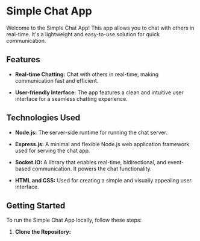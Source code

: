 # Simple Chat App

Welcome to the Simple Chat App! This app allows you to chat with others in real-time. It's a lightweight and easy-to-use solution for quick communication.

## Features

- **Real-time Chatting:** Chat with others in real-time, making communication fast and efficient.

- **User-friendly Interface:** The app features a clean and intuitive user interface for a seamless chatting experience.

## Technologies Used

- **Node.js:** The server-side runtime for running the chat server.

- **Express.js:** A minimal and flexible Node.js web application framework used for serving the chat app.

- **Socket.IO:** A library that enables real-time, bidirectional, and event-based communication. It powers the chat functionality.

- **HTML and CSS:** Used for creating a simple and visually appealing user interface.

## Getting Started

To run the Simple Chat App locally, follow these steps:

1. **Clone the Repository:**

